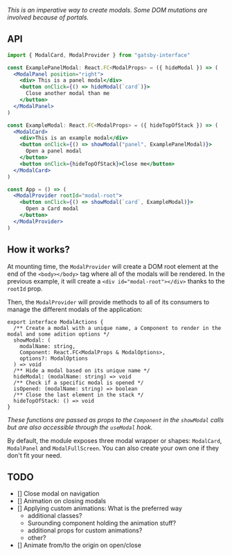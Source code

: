 _This is an imperative way to create modals. Some DOM mutations are involved because of portals._

## API

```jsx
import { ModalCard, ModalProvider } from "gatsby-interface"

const ExamplePanelModal: React.FC<ModalProps> = ({ hideModal }) => (
  <ModalPanel position="right">
    <div> This is a panel modal</div>
    <button onClick={() => hideModal(`card`)}>
      Close another modal than me
    </button>
  </ModalPanel>
)

const ExampleModal: React.FC<ModalProps> = ({ hideTopOfStack }) => (
  <ModalCard>
    <div>This is an example modal</div>
    <button onClick={() => showModal("panel", ExamplePanelModal)}>
      Open a panel modal
    </button>
    <button onClick={hideTopOfStack}>Close me</button>
  </ModalCard>
)

const App = () => (
  <ModalProvider rootId="modal-root">
    <button onClick={() => showModal(`card`, ExampleModal)}>
      Open a Card modal
    </button>
  </ModalProvider>
)
```

## How it works?

At mounting time, the `ModalProvider` will create a DOM root element at the end of the `<body></body>` tag where all of the modals will be rendered. In the previous example, it will create a `<div id="modal-root"></div>` thanks to the `rootId` prop.

Then, the `ModalProvider` will provide methods to all of its consumers to manage the different modals of the application:

```tsx
export interface ModalActions {
  /** Create a modal with a unique name, a Component to render in the modal and some adition options */
  showModal: (
    modalName: string,
    Component: React.FC<ModalProps & ModalOptions>,
    options?: ModalOptions
  ) => void
  /** Hide a modal based on its unique name */
  hideModal: (modalName: string) => void
  /** Check if a specific modal is opened */
  isOpened: (modalName: string) => boolean
  /** Close the last element in the stack */
  hideTopOfStack: () => void
}
```

_These functions are passed as props to the `Component` in the `showModal` calls but are also accessible through the `useModal` hook._

By default, the module exposes three modal wrapper or shapes: `ModalCard`, `ModalPanel` and `ModalFullScreen`. You can also create your own one if they don't fit your need.

## TODO

- [] Close modal on navigation
- [] Animation on closing modals
- [] Applying custom animations: What is the preferred way
  - additional classes?
  - Surounding component holding the animation stuff?
  - additional props for custom animations?
  - other?
- [] Animate from/to the origin on open/close
